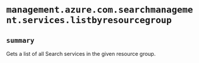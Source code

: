 # `management.azure.com.searchmanagement.services.listbyresourcegroup`

## `summary`
Gets a list of all Search services in the given resource group.


